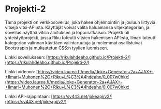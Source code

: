 # Projekti-2

Tämä projekti on verkkosovellus, joka hakee ohjelmointiin ja jouluun liittyviä vitsejä vitsi-API:sta. Käyttäjät voivat valita haluamansa vitjekategorian, ja sovellus näyttää vitsin aloituksen ja loppuratkaisun. Projekti oli yhteistyöprojekti, jossa Riku toteutti vitsien hakemisen API:sta, Ilmari toteutti kategorian valinnan käyttäen valintaruutuja ja molemmat osallistuivat Bootstrapin ja mukautetun CSS:n tyylien luomiseen.

Linkki sovellukseen:
[https://rikulahdeaho.github.io/Projekti-2/](https://rikulahdeaho.github.io/Projekti-2/)

Linkki videoon:
[https://video.laurea.fi/media/Joke+Generator+2a+AJAX+-+Ilmari+Muhonen%2C+Riku+L%C3%A4hdeaho/0_007w0hkx](https://video.laurea.fi/media/Joke+Generator+2a+AJAX+-+Ilmari+Muhonen%2C+Riku+L%C3%A4hdeaho/0_007w0hkx)

Linkki API-rajapintaan:
[https://sv443.net/jokeapi/v2/](https://sv443.net/jokeapi/v2/)
